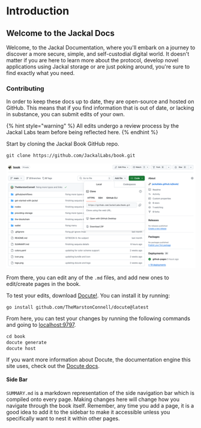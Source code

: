 # Introduction

## Welcome to the Jackal Docs

Welcome, to the Jackal Documentation, where you'll embark on a journey to discover a more secure, simple, and self-custodial digital world. It doesn't matter if you are here to learn more about the protocol, develop novel applications using Jackal storage or are just poking around, you're sure to find exactly what you need.

### Contributing

In order to keep these docs up to date, they are open-source and hosted on GitHub. This means that if you find information that is out of date, or lacking in substance, you can submit edits of your own.

{% hint style="warning" %}
All edits undergo a review process by the Jackal Labs team before being reflected here.
{% endhint %}

Start by cloning the Jackal Book GitHub repo.
```shell
git clone https://github.com/JackalLabs/book.git
```

![Jackal Book Github Page](readme_imgs/img.png)

From there, you can edit any of the `.md` files, and add new ones to edit/create pages in the book.

To test your edits, download [Docute!](https://github.com/TheMarstonConnell/docute). You can install it by running:
```shell
go install github.com/TheMarstonConnell/docute@latest
```

From here, you can test your changes by running the following commands and going to [localhost:9797](http://localhost:9797).

```shell
cd book
docute generate
docute host
```

If you want more information about Docute, the documentation engine this site uses, check out the [Docute docs](https://jackallabs.github.io/docute/).

#### Side Bar

`SUMMARY.md` is a markdown representation of the side navigation bar which is compiled onto every page. Making changes here will change how you navigate through the book itself. Remember, any time you add a page, it is a good idea to add it to the sidebar to make it accessible unless you specifically want to nest it within other pages. 
